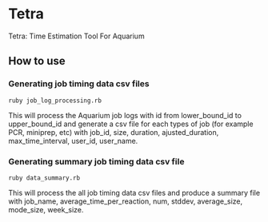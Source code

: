 # Tetra
Tetra: Time Estimation Tool For Aquarium

## How to use

### Generating job timing data csv files

```
ruby job_log_processing.rb
```
This will process the Aquarium job logs with id from lower_bound_id to upper_bound_id and generate a csv file for each types of job (for example PCR, miniprep, etc) with job_id, size, duration, ajusted_duration, max_time_interval, user_id, user_name.

### Generating summary job timing data csv file

```
ruby data_summary.rb
```
This will process the all job timing data csv files and produce a summary file with job_name, average_time_per_reaction, num, stddev, average_size, mode_size, week_size.